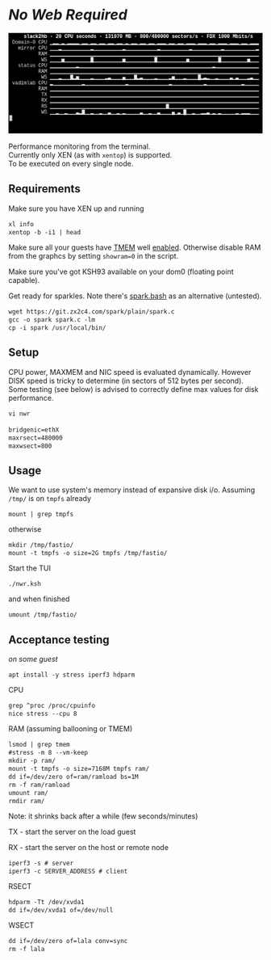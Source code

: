 # _No Web Required_

![2020-04-28-122156_613x242_scrot.png](i/2020-04-28-122156_613x242_scrot.png)

Performance monitoring from the terminal.  
Currently only XEN (as with `xentop`) is supported.  
To be executed on every single node.  

## Requirements

Make sure you have XEN up and running

	xl info
	xentop -b -i1 | head

Make sure all your guests have [TMEM](https://pub.nethence.com/xen/tmem) well [enabled](https://wiki.xenproject.org/wiki/TMEM).  Otherwise disable RAM from the graphcs by setting `showram=0` in the script.

Make sure you've got KSH93 available on your dom0 (floating point capable).

Get ready for sparkles.  Note there's [spark.bash](https://github.com/holman/spark) as an alternative (untested).

	wget https://git.zx2c4.com/spark/plain/spark.c
	gcc -o spark spark.c -lm
	cp -i spark /usr/local/bin/

## Setup

CPU power, MAXMEM and NIC speed is evaluated dynamically.  However DISK speed is tricky to determine (in sectors of 512 bytes per second).  Some testing (see below) is advised to correctly define max values for disk performance.

	vi nwr

	bridgenic=ethX
	maxrsect=480000
	maxwsect=800

## Usage

We want to use system's memory instead of expansive disk i/o.  Assuming `/tmp/` is on `tmpfs` already

	mount | grep tmpfs

otherwise

	mkdir /tmp/fastio/
	mount -t tmpfs -o size=2G tmpfs /tmp/fastio/

Start the TUI

	./nwr.ksh

and when finished

	umount /tmp/fastio/

## Acceptance testing

_on some guest_

	apt install -y stress iperf3 hdparm

CPU

	grep ^proc /proc/cpuinfo
	nice stress --cpu 8

RAM (assuming ballooning or TMEM)

	lsmod | grep tmem
	#stress -m 8 --vm-keep
	mkdir -p ram/
	mount -t tmpfs -o size=7168M tmpfs ram/
	dd if=/dev/zero of=ram/ramload bs=1M
	rm -f ram/ramload 
	umount ram/
	rmdir ram/

Note: it shrinks back after a while (few seconds/minutes)

TX - start the server on the load guest

RX - start the server on the host or remote node

	iperf3 -s # server
	iperf3 -c SERVER_ADDRESS # client

RSECT

	hdparm -Tt /dev/xvda1
	dd if=/dev/xvda1 of=/dev/null

WSECT

	dd if=/dev/zero of=lala conv=sync
	rm -f lala

